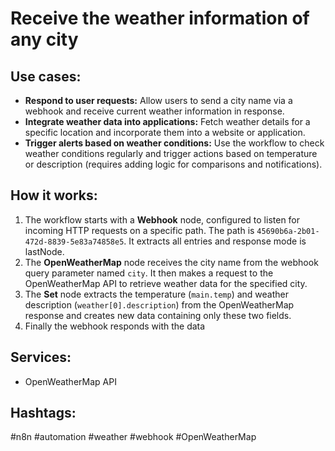 # Receive the weather information of any city

## Use cases:

*   **Respond to user requests:** Allow users to send a city name via a webhook and receive current weather information in response.
*   **Integrate weather data into applications:** Fetch weather details for a specific location and incorporate them into a website or application.
*   **Trigger alerts based on weather conditions:** Use the workflow to check weather conditions regularly and trigger actions based on temperature or description (requires adding logic for comparisons and notifications).

## How it works:

1.  The workflow starts with a **Webhook** node, configured to listen for incoming HTTP requests on a specific path. The path is `45690b6a-2b01-472d-8839-5e83a74858e5`. It extracts all entries and response mode is lastNode.
2.  The **OpenWeatherMap** node receives the city name from the webhook query parameter named `city`.  It then makes a request to the OpenWeatherMap API to retrieve weather data for the specified city.
3.  The **Set** node extracts the temperature (`main.temp`) and weather description (`weather[0].description`) from the OpenWeatherMap response and creates new data containing only these two fields.
4.  Finally the webhook responds with the data

## Services:

*   OpenWeatherMap API

## Hashtags:

#n8n #automation #weather #webhook #OpenWeatherMap
